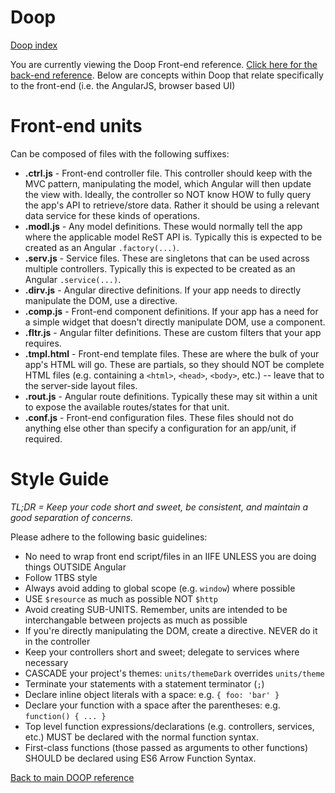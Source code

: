 Doop
====
[Doop index](README.md)

You are currently viewing the Doop Front-end reference. [Click here for the back-end reference](BACKEND.md). Below are concepts within Doop that relate specifically to the front-end (i.e. the AngularJS, browser based UI)


Front-end units
==============
Can be composed of files with the following suffixes:

* **.ctrl.js** - Front-end controller file. This controller should keep with the MVC pattern, manipulating the model, which Angular will then update the view with. Ideally, the controller so NOT know HOW to fully query the app's API to retrieve/store data. Rather it should be using a relevant data service for these kinds of operations.
* **.modl.js** - Any model definitions. These would normally tell the app where the applicable model ReST API is. Typically this is expected to be created as an Angular `.factory(...)`.
* **.serv.js** - Service files. These are singletons that can be used across multiple controllers. Typically this is expected to be created as an Angular `.service(...)`.
* **.dirv.js** - Angular directive definitions. If your app needs to directly manipulate the DOM, use a directive.
* **.comp.js** - Front-end component definitions. If your app has a need for a simple widget that doesn't directly manipulate DOM, use a component.
* **.fltr.js** - Angular filter definitions. These are custom filters that your app requires.
* **.tmpl.html** - Front-end template files. These are where the bulk of your app's HTML will go. These are partials, so they should NOT be complete HTML files (e.g. containing a `<html>`, `<head>`, `<body>`, etc.) -- leave that to the server-side layout files.
* **.rout.js** - Angular route definitions. Typically these may sit within a unit to expose the available routes/states for that unit.
* **.conf.js** - Front-end configuration files. These files should not do anything else other than specify a configuration for an app/unit, if required.

Style Guide
===========
*TL;DR = Keep your code short and sweet, be consistent, and maintain a good separation of concerns.*

Please adhere to the following basic guidelines:

* No need to wrap front end script/files in an IIFE UNLESS you are doing things OUTSIDE Angular
* Follow 1TBS style
* Always avoid adding to global scope (e.g. `window`) where possible
* USE `$resource` as much as possible NOT `$http`
* Avoid creating SUB-UNITS. Remember, units are intended to be interchangable between projects as much as possible
* If you're directly manipulating the DOM, create a directive. NEVER do it in the controller
* Keep your controllers short and sweet; delegate to services where necessary
* CASCADE your project's themes: `units/themeDark` overrides `units/theme`
* Terminate your statements with a statement terminator (`;`)
* Declare inline object literals with a space: e.g. `{ foo: 'bar' }`
* Declare your function with a space after the parentheses: e.g. `function() { ... }`
* Top level function expressions/declarations (e.g. controllers, services, etc.) MUST be declared with the normal function syntax.
* First-class functions (those passed as arguments to other functions) SHOULD be declared using ES6 Arrow Function Syntax.


[Back to main DOOP reference](README.md)
